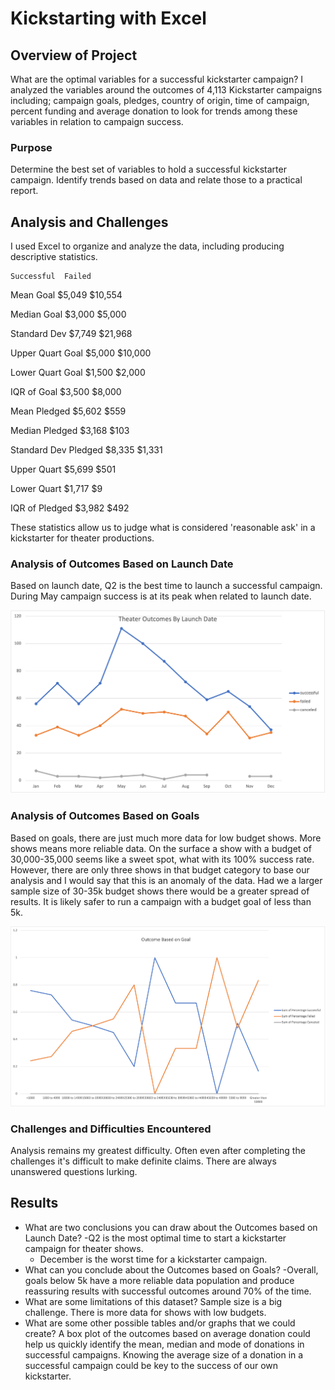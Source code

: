 # Kickstarting with Excel

## Overview of Project
What are the optimal variables for a successful kickstarter campaign? I analyzed the variables around the outcomes of 4,113 Kickstarter campaigns including; campaign goals, pledges, country of origin, time of campaign, percent funding and average donation to look for trends among these variables in relation to campaign success.
### Purpose
Determine the best set of variables to hold a successful kickstarter campaign. Identify trends based on data and relate those to a practical report.
## Analysis and Challenges
I used Excel to organize and analyze the data, including producing descriptive statistics. 

	Successful 	Failed
Mean Goal		$5,049	$10,554 

Median Goal		$3,000	$5,000

Standard Dev		$7,749	$21,968	

Upper Quart Goal	$5,000	$10,000	

Lower Quart Goal	$1,500	$2,000	

IQR of Goal		$3,500	$8,000	
			
Mean Pledged		$5,602	$559	

Median Pledged		$3,168	$103	

Standard Dev Pledged	$8,335	$1,331	

Upper Quart		$5,699	$501

Lower Quart		$1,717	$9	

IQR of Pledged		$3,982	$492	
			
These statistics allow us to judge what is considered 'reasonable ask' in a kickstarter for theater productions.

### Analysis of Outcomes Based on Launch Date
Based on launch date, Q2 is the best time to launch a successful campaign. During May campaign success is at its peak when related to launch date.

![](Theater_Outcomes_vs_Launch.png)

### Analysis of Outcomes Based on Goals
Based on goals, there are just much more data for low budget shows. More shows means more reliable data. On the surface a show with a budget of 30,000-35,000 seems like a sweet spot, what with its 100% success rate. However, there are only three shows in that budget category to base our analysis and I would say that this is an anomaly of the data. Had we a larger sample size of 30-35k budget shows there would be a greater spread of results. It is likely safer to run a campaign with a budget goal of less than 5k. 

![](Outcomes_vs_Goals.png)

### Challenges and Difficulties Encountered
Analysis remains my greatest difficulty. Often even after completing the challenges it's difficult to make definite claims. There are always unanswered questions lurking.
## Results

- What are two conclusions you can draw about the Outcomes based on Launch Date?
	-Q2 is the most optimal time to start a kickstarter campaign for theater shows.
	- December is the worst time for a kickstarter campaign.
- What can you conclude about the Outcomes based on Goals?
	-Overall, goals below 5k have a more reliable data population and produce reassuring results with successful outcomes around 70% of the time.
- What are some limitations of this dataset?
Sample size is a big challenge. There is more data for shows with low budgets. 
- What are some other possible tables and/or graphs that we could create?
A box plot of the outcomes based on average donation could help us quickly identify the mean, median and mode of donations in successful campaigns. Knowing the average size of a donation in a successful campaign could be key to the success of our own kickstarter. 

